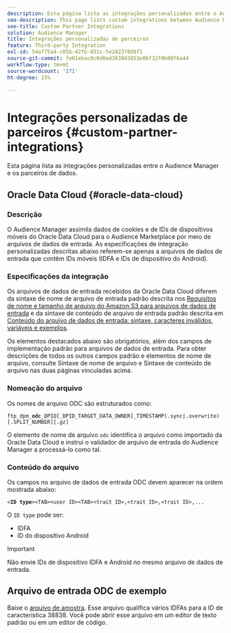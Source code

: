 ```yaml
---
description: Esta página lista as integrações personalizadas entre o Audience Manager e os parceiros de dados.
seo-description: This page lists custom integrations between Audience Manager and data partners.
seo-title: Custom Partner Integrations
solution: Audience Manager
title: Integrações personalizadas de parceiros
feature: Third-party Integration
exl-id: 54af75a4-c05b-42fb-851c-5e242378d9f1
source-git-commit: fe01ebac8c0d0ad3630d3853e0bf32f0b00f6a44
workflow-type: tm+mt
source-wordcount: '271'
ht-degree: 15%

---
```


# Integrações personalizadas de parceiros {#custom-partner-integrations}

Esta página lista as integrações personalizadas entre o Audience Manager e os parceiros de dados.

## Oracle Data Cloud {#oracle-data-cloud}

### Descrição

O Audience Manager assimila dados de cookies e de IDs de dispositivos móveis do Oracle Data Cloud para o Audience Marketplace por meio de arquivos de dados de entrada. As especificações de integração personalizadas descritas abaixo referem-se apenas a arquivos de dados de entrada que contêm IDs móveis (IDFA e IDs de dispositivo do Android).

### Especificações da integração

Os arquivos de dados de entrada recebidos da Oracle Data Cloud diferem da sintaxe de nome de arquivo de entrada padrão descrita nos [Requisitos de nome e tamanho de arquivo do Amazon S3 para arquivos de dados de entrada](/help/using/integration/sending-audience-data/batch-data-transfer-explained/inbound-s3-filenames.md) e da sintaxe de conteúdo de arquivo de entrada padrão descrita em [Conteúdo do arquivo de dados de entrada: sintaxe, caracteres inválidos, variáveis e exemplos](/help/using/integration/sending-audience-data/batch-data-transfer-explained/inbound-file-contents.md).

Os elementos destacados abaixo são obrigatórios, além dos campos de implementação padrão para arquivos de dados de entrada. Para obter descrições de todos os outros campos padrão e elementos de nome de arquivo, consulte Sintaxe de nome de arquivo e Sintaxe de conteúdo de arquivo nas duas páginas vinculadas acima.

### Nomeação do arquivo

Os nomes de arquivo ODC são estruturados como:

`ftp_dpm_`**`odc`**`_DPID[_DPID_TARGET_DATA_OWNER]_TIMESTAMP(.sync|.overwrite)[.SPLIT_NUMBER][.gz]`

O elemento de nome de arquivo `odc` identifica o arquivo como importado da Oracle Data Cloud e instrui o validador de arquivo de entrada do Audience Manager a processá-lo como tal.

### Conteúdo do arquivo

Os campos no arquivo de dados de entrada ODC devem aparecer na ordem mostrada abaixo:

`<`**`ID type`**`><TAB><user ID><TAB><trait ID>,<trait ID>,<trait ID>,...`

O `ID type` pode ser:

* IDFA
* ID do dispositivo Android

>[!IMPORTANT]
>
>Não envie IDs de dispositivo IDFA e Android no mesmo arquivo de dados de entrada.

## Arquivo de entrada ODC de exemplo

Baixe o [arquivo de amostra](/help/using/integration/assets/ftp_dpm_odc_12345_1556223815.sync). Esse arquivo qualifica vários IDFAs para a ID de característica 38838. Você pode abrir esse arquivo em um editor de texto padrão ou em um editor de código.
